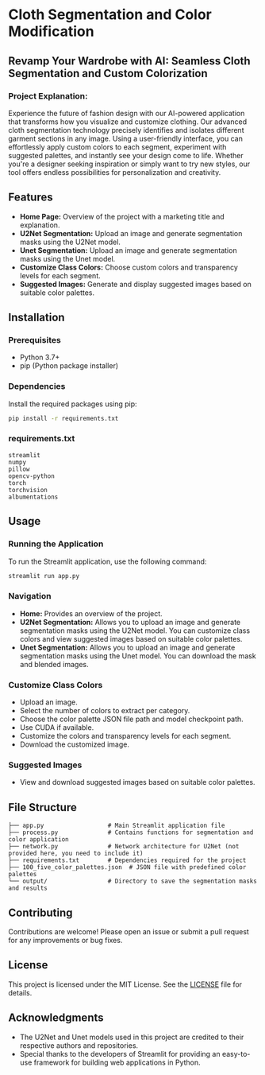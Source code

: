 # Cloth Segmentation and Color Modification

## Revamp Your Wardrobe with AI: Seamless Cloth Segmentation and Custom Colorization

### Project Explanation:
Experience the future of fashion design with our AI-powered application that transforms how you visualize and customize clothing. Our advanced cloth segmentation technology precisely identifies and isolates different garment sections in any image. Using a user-friendly interface, you can effortlessly apply custom colors to each segment, experiment with suggested palettes, and instantly see your design come to life. Whether you're a designer seeking inspiration or simply want to try new styles, our tool offers endless possibilities for personalization and creativity.

## Features
- **Home Page:** Overview of the project with a marketing title and explanation.
- **U2Net Segmentation:** Upload an image and generate segmentation masks using the U2Net model.
- **Unet Segmentation:** Upload an image and generate segmentation masks using the Unet model.
- **Customize Class Colors:** Choose custom colors and transparency levels for each segment.
- **Suggested Images:** Generate and display suggested images based on suitable color palettes.

## Installation

### Prerequisites
- Python 3.7+
- pip (Python package installer)

### Dependencies
Install the required packages using pip:
```sh
pip install -r requirements.txt
```

### requirements.txt
```
streamlit
numpy
pillow
opencv-python
torch
torchvision
albumentations
```

## Usage

### Running the Application
To run the Streamlit application, use the following command:
```sh
streamlit run app.py
```

### Navigation
- **Home:** Provides an overview of the project.
- **U2Net Segmentation:** Allows you to upload an image and generate segmentation masks using the U2Net model. You can customize class colors and view suggested images based on suitable color palettes.
- **Unet Segmentation:** Allows you to upload an image and generate segmentation masks using the Unet model. You can download the mask and blended images.

### Customize Class Colors
- Upload an image.
- Select the number of colors to extract per category.
- Choose the color palette JSON file path and model checkpoint path.
- Use CUDA if available.
- Customize the colors and transparency levels for each segment.
- Download the customized image.

### Suggested Images
- View and download suggested images based on suitable color palettes.

## File Structure
```
├── app.py                  # Main Streamlit application file
├── process.py              # Contains functions for segmentation and color application
├── network.py              # Network architecture for U2Net (not provided here, you need to include it)
├── requirements.txt        # Dependencies required for the project
├── 100_five_color_palettes.json  # JSON file with predefined color palettes
└── output/                 # Directory to save the segmentation masks and results
```

## Contributing
Contributions are welcome! Please open an issue or submit a pull request for any improvements or bug fixes.

## License
This project is licensed under the MIT License. See the [LICENSE](LICENSE) file for details.

## Acknowledgments
- The U2Net and Unet models used in this project are credited to their respective authors and repositories.
- Special thanks to the developers of Streamlit for providing an easy-to-use framework for building web applications in Python.
```
